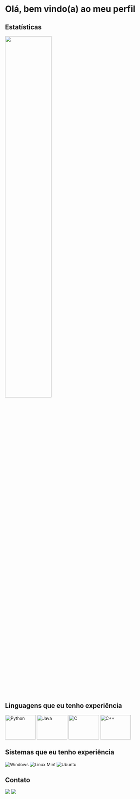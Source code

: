 # Olá, bem vindo(a) ao meu perfil

## Estatísticas

<div>
  <a href="https://github.com/joaogiacometti">
    <img align="center" width="55%" src="https://github-readme-stats.vercel.app/api?username=joaogiacometti&show_icons=true&theme=github_dark&count_private=true" />
  </a>
  <!--
  <a href="https://github.com/joaogiacometti">
    <img align="center" width="50%" src="https://github-readme-stats.vercel.app/api/top-langs/?username=joaogiacometti&layout=compact&theme=github_dark&count_private=true" />
</a>
-->
</div>



## Linguagens que eu tenho experiência
<div>

  <div style="display: inline_block">

  <a href="https://github.com/joaogiacometti/ToolsApp"><img align="center" alt="Python" height=80, width=100 src="https://cdn.jsdelivr.net/gh/devicons/devicon/icons/python/python-original-wordmark.svg" /></a>
  <img align="center" alt="Java" height=80, width=100 src="https://cdn.jsdelivr.net/gh/devicons/devicon/icons/java/java-original-wordmark.svg" />
  <img align="center" alt="C" height=80, width=100 src="https://cdn.jsdelivr.net/gh/devicons/devicon/icons/c/c-original.svg" />
  <img align="center" alt="C++" height=80, width=100 src="https://cdn.jsdelivr.net/gh/devicons/devicon/icons/cplusplus/cplusplus-original.svg" />
  </div>
  
  

</div>


## Sistemas que eu tenho experiência

<div>

  <img align="center" alt="Windows" src="https://img.shields.io/badge/Windows-0078D6?style=for-the-badge&logo=windows&logoColor=white" />
  <img align="center" alt="Linux Mint" src="https://img.shields.io/badge/Linux_Mint-87CF3E?style=for-the-badge&logo=linux-mint&logoColor=white" />
  <img align="center" alt="Ubuntu" src="https://img.shields.io/badge/Ubuntu-E95420?style=for-the-badge&logo=ubuntu&logoColor=white" />
  
</div>
 
 ## Contato
 
 <a href="https://www.linkedin.com/in/joaogiacometti/"><img src="https://img.shields.io/badge/LinkedIn-0077B5?style=for-the-badge&logo=linkedin&logoColor=white"></a> 
 <a href="mailto:j.guerreiro@unesp.br"><img src="https://img.shields.io/badge/Gmail-D14836?style=for-the-badge&logo=gmail&logoColor=white"></a>

